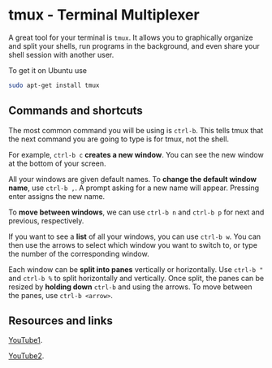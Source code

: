 # tmux - Terminal Multiplexer

A great tool for your terminal is `tmux`. It allows you to graphically organize and split your shells, run programs in the background, and even share your shell session with another user.

To get it on Ubuntu use

```sh
sudo apt-get install tmux
```

## Commands and shortcuts

The most common command you will be using is `ctrl-b`. This tells tmux that the next command you are going to type is for tmux, not the shell.

For example, `ctrl-b c` **creates a new window**. You can see the new window at the bottom of your screen.

All your windows are given default names. To **change the default window name**, use `ctrl-b ,`. A prompt asking for a new name will appear. Pressing enter assigns the new name.

To **move between windows**, we can use `ctrl-b n` and `ctrl-b p` for next and previous, respectively.

If you want to see a **list** of all your windows, you can use `ctrl-b w`. You can then use the arrows to select which window you want to switch to, or type the number of the corresponding window.

Each window can be **split into panes** vertically or horizontally. Use `ctrl-b "` and `ctrl-b %` to split horizontally and vertically. Once split, the panes can be resized by **holding down** `ctrl-b` and using the arrows. To move between the panes, use `ctrl-b <arrow>`.



## Resources and links

[YouTube1][1].

[YouTube2][2].

[1]:https://youtu.be/BHhA_ZKjyxo
[2]:https://youtu.be/norO25P7xHg
